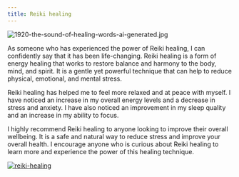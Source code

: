 ```yaml
---
title: Reiki healing
---
```


![1920-the-sound-of-healing-words-ai-generated.jpg](/1920-the-sound-of-healing-words-ai-generated.jpg)

As someone who has experienced the power of Reiki healing, I can confidently say that it has been life-changing. Reiki healing is a form of energy healing that works to restore balance and harmony to the body, mind, and spirit. It is a gentle yet powerful technique that can help to reduce physical, emotional, and mental stress.

Reiki healing has helped me to feel more relaxed and at peace with myself. I have noticed an increase in my overall energy levels and a decrease in stress and anxiety. I have also noticed an improvement in my sleep quality and an increase in my ability to focus.

I highly recommend Reiki healing to anyone looking to improve their overall wellbeing. It is a safe and natural way to reduce stress and improve your overall health. I encourage anyone who is curious about Reiki healing to learn more and experience the power of this healing technique.

[![reiki-healing](<https://dabuttonfactory.com/button.png?t=CHECK+SERVICE&f=Noto+Sans-Bold&ts=26&tc=fff&hp=45&vp=20&c=11&bgt=unicolored&bgc=4bd42f>)](<https://www.bark.com/?a_aid=5d2d0e83cdc3>)